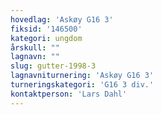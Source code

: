 ```yaml
---
hovedlag: 'Askøy G16 3'
fiksid: '146500'
kategori: ungdom
årskull: ""
lagnavn: ""
slug: gutter-1998-3
lagnavniturnering: 'Askøy G16 3'
turneringskategori: 'G16 3 div.'
kontaktperson: 'Lars Dahl'
---
```

